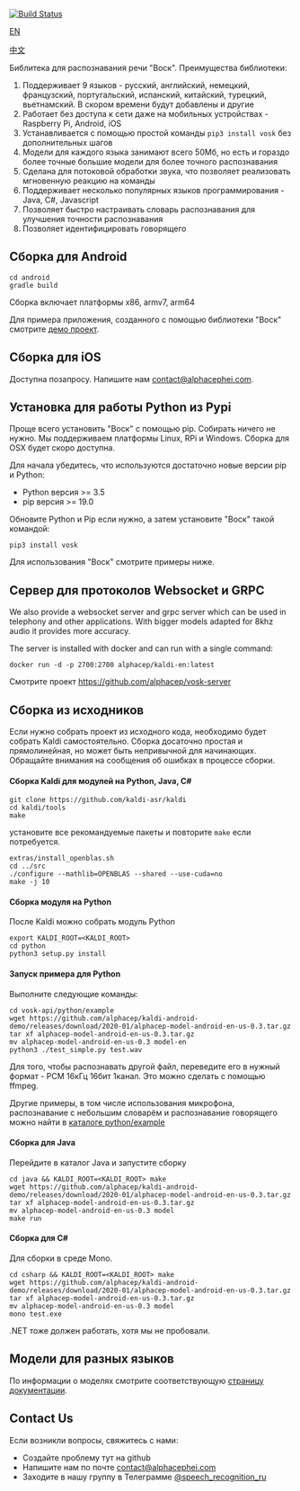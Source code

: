 [![Build Status](https://travis-ci.com/alphacep/vosk-api.svg?branch=master)](https://travis-ci.com/alphacep/vosk-api)

[EN](README.md)

[中文](README.zh.md)

Библитека для распознавания речи "Воск". Преимущества библиотеки:

  1. Поддерживает 9 языков - русский, английский, немецкий, французский, португальский, испанский, китайский, турецкий, вьетнамский. В скором времени будут добавлены и другие
  1. Работает без доступа к сети даже на мобильных устройствах - Raspberry Pi, Android, iOS
  1. Устанавливается с помощью простой команды `pip3 install vosk` без дополнительных шагов
  1. Модели для каждого языка занимают всего 50Мб, но есть и гораздо более точные большие модели для более точного распознавания
  1. Сделана для потоковой обработки звука, что позволяет реализовать мгновенную реакцию на команды
  1. Поддерживает несколько популярных языков программирования - Java, C#, Javascript
  1. Позволяет быстро настраивать словарь распознавания для улучшения точности распознавания
  1. Позволяет идентифицировать говорящего

## Сборка для Android

```
cd android
gradle build
```

Сборка включает платформы x86, armv7, arm64

Для примера приложения, созданного с помощью библиотеки "Воск" смотрите [демо проект](https://github.com/alphacep/kaldi-android-demo).

## Сборка для iOS

Доступна позапросу. Напишите нам [contact@alphacephei.com](mailto:contact@alphacephei.com).

## Установка для работы Python из Pypi

Проще всего установить "Воск" с помощью pip. Собирать ничего не нужно. Мы поддерживаем платформы Linux, RPi и Windows. Сборка для OSX будет скоро доступна.

Для начала убедитесь, что используются достаточно новые версии pip и Python:

  * Python версия >= 3.5
  * pip версия >= 19.0

Обновите Python и Pip если нужно, а затем установите "Воск" такой командой:

```
pip3 install vosk
```

Для использования "Воск" смотрите примеры ниже.

## Сервер для протоколов Websocket и GRPC

We also provide a websocket server and grpc server which can be used in telephony and other applications. With bigger models adapted for 8khz audio it provides more accuracy.

The server is installed with docker and can run with a single command:

```
docker run -d -p 2700:2700 alphacep/kaldi-en:latest
```

Смотрите проект https://github.com/alphacep/vosk-server


## Сборка из исходников

Если нужно собрать проект из исходного кода, необходимо будет собрать 
Kaldi самостоятельно. Сборка досаточно простая и прямолинейная, но может
быть непривычной для начинающих. Обращайте внимания на сообщения об ошибках
в процессе сборки.

#### Сборка Kaldi для модулей на Python, Java, C#

```
git clone https://github.com/kaldi-asr/kaldi
cd kaldi/tools
make
```

установите все рекомандуемые пакеты и повторите `make` если потребуется.

```
extras/install_openblas.sh
cd ../src
./configure --mathlib=OPENBLAS --shared --use-cuda=no
make -j 10
```

#### Сборка модуля на Python

После Kaldi можно собрать модуль Python

```
export KALDI_ROOT=<KALDI_ROOT>
cd python
python3 setup.py install
```

#### Запуск примера для Python

Выполните следующие команды:

```
cd vosk-api/python/example
wget https://github.com/alphacep/kaldi-android-demo/releases/download/2020-01/alphacep-model-android-en-us-0.3.tar.gz
tar xf alphacep-model-android-en-us-0.3.tar.gz 
mv alphacep-model-android-en-us-0.3 model-en
python3 ./test_simple.py test.wav
```

Для того, чтобы распознавать другой файл, переведите его в нужный формат - PCM 16кГц 16бит 1канал. Это можно сделать с помощью ffmpeg.

Другие примеры, в том числе использования микрофона, распознавание с небольшим словарём и распознавание говорящего можно найти в [каталоге python/example](https://github.com/alphacep/vosk-api/tree/master/python/example)

#### Сборка для Java

Перейдите в каталог Java и запустите сборку

```
cd java && KALDI_ROOT=<KALDI_ROOT> make
wget https://github.com/alphacep/kaldi-android-demo/releases/download/2020-01/alphacep-model-android-en-us-0.3.tar.gz
tar xf alphacep-model-android-en-us-0.3.tar.gz 
mv alphacep-model-android-en-us-0.3 model
make run
```

#### Сборка для C#

Для сборки в среде Mono.

```
cd csharp && KALDI_ROOT=<KALDI_ROOT> make
wget https://github.com/alphacep/kaldi-android-demo/releases/download/2020-01/alphacep-model-android-en-us-0.3.tar.gz
tar xf alphacep-model-android-en-us-0.3.tar.gz 
mv alphacep-model-android-en-us-0.3 model
mono test.exe
```

.NET тоже должен работать, хотя мы не пробовали.

## Модели для разных языков

По информации о моделях смотрите соответствующую [страницу документации](https://github.com/alphacep/vosk-api/blob/master/doc/models.md).

## Contact Us

Если возникли вопросы, свяжитесь с нами:

   * Создайте проблему тут на github
   * Напишите нам по почте [contact@alphacephei.com](mailto:contact@alphacephei.com)
   * Заходите в нашу группу в Телеграмме [@speech_recognition_ru](https://t.me/speech_recognition_ru)
